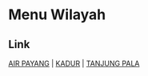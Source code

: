 # Menu Wilayah

## Link

[AIR PAYANG](https://github.com/gigit-pemilu/pemilu-2024-21-kepulauan-riau/tree/main/pilpres/hitung-suara/sub/21-kepulauan-riau/sub/03-natuna/sub/10-pulau-laut/sub/2002-air-payang)
 | 
[KADUR](https://github.com/gigit-pemilu/pemilu-2024-21-kepulauan-riau/tree/main/pilpres/hitung-suara/sub/21-kepulauan-riau/sub/03-natuna/sub/10-pulau-laut/sub/2003-kadur)
 | 
[TANJUNG PALA](https://github.com/gigit-pemilu/pemilu-2024-21-kepulauan-riau/tree/main/pilpres/hitung-suara/sub/21-kepulauan-riau/sub/03-natuna/sub/10-pulau-laut/sub/2001-tanjung-pala)

